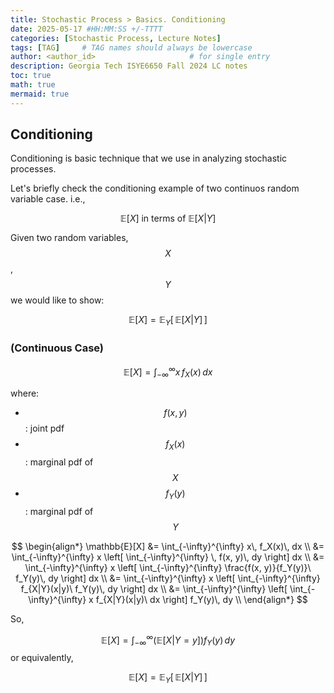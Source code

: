 ```yaml
---
title: Stochastic Process > Basics. Conditioning 
date: 2025-05-17 #HH:MM:SS +/-TTTT
categories: [Stochastic Process, Lecture Notes]
tags: [TAG]     # TAG names should always be lowercase
author: <author_id>                     # for single entry
description: Georgia Tech ISYE6650 Fall 2024 LC notes
toc: true
math: true
mermaid: true
---
```

## Conditioning 

Conditioning is basic technique that we use in analyzing stochastic processes.

Let's briefly check the conditioning example of two continuos random variable case. i.e.,

$$
\mathbb{E}[X] \text{ in terms of } \mathbb{E}[X|Y]
$$

Given two random variables, $$X$$ , $$Y$$ we would like to show: 

$$
\mathbb{E}[X] = \mathbb{E}_Y\left[\,\mathbb{E}[X|Y]\,\right]
$$

### (Continuous Case)

$$
\mathbb{E}[X] = \int_{-\infty}^{\infty} x\, f_X(x)\, dx
$$

where:  
- $$ f(x, y) $$: joint pdf  
- $$ f_X(x) $$: marginal pdf of $$X$$  
- $$ f_Y(y) $$: marginal pdf of $$Y$$

$$
\begin{align*}
\mathbb{E}[X] &= \int_{-\infty}^{\infty} x\, f_X(x)\, dx \\
&= \int_{-\infty}^{\infty} x \left[ \int_{-\infty}^{\infty} \, f(x, y)\, dy \right] dx \\
&= \int_{-\infty}^{\infty} x \left[ \int_{-\infty}^{\infty}  \frac{f(x, y)}{f_Y(y)}\ f_Y(y)\, dy \right] dx \\
&= \int_{-\infty}^{\infty} x \left[ \int_{-\infty}^{\infty}  f_{X|Y}(x|y)\ f_Y(y)\, dy \right] dx \\
&= \int_{-\infty}^{\infty}  \left[ \int_{-\infty}^{\infty} x f_{X|Y}(x|y)\  dx \right] f_Y(y)\, dy \\
\end{align*}
$$

So,

$$
\mathbb{E}[X] = \int_{-\infty}^{\infty} \left( \mathbb{E}[X|Y=y] \right) f_Y(y)\, dy
$$
or equivalently,

$$
\mathbb{E}[X] = \mathbb{E}_Y\left[\, \mathbb{E}[X|Y]\, \right]
$$

<!-- Block math, keep all blank lines -->
<!--
$$
F
$$
-->
<!-- Equation numbering, keep all blank lines  -->
<!--
$$
\begin{equation}
  E
  \label{eq:label_name}
\end{equation}
$$

Can be referenced as \eqref{eq:label_name}.
-->
<!-- Inline math in lines, NO blank lines -->
<!--
"Lorem ipsum dolor sit amet, $$ A $$ consectetur adipiscing elit."
-->
<!-- Inline math in lists, escape the first `$` -->
<!--
1. \$$ A $$
2. \$$ B $$
3. \$$ C $$
-->
